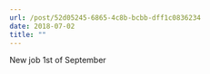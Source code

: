 ```yaml
---
url: /post/52d05245-6865-4c8b-bcbb-dff1c0836234
date: 2018-07-02
title: ""
---
```


New job 1st of September 
